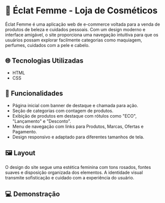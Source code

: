 # 💄 Éclat Femme - Loja de Cosméticos

Éclat Femme é uma aplicação web de e-commerce voltada para a venda de produtos de beleza e cuidados pessoais. Com um design moderno e interface amigável, o site proporciona uma navegação intuitiva para que os usuários possam explorar facilmente categorias como maquiagem, perfumes, cuidados com a pele e cabelo.

## 🌐 Tecnologias Utilizadas

- HTML
- CSS

## 📌 Funcionalidades

- Página inicial com banner de destaque e chamada para ação.
- Seção de categorias com contagem de produtos.
- Exibição de produtos em destaque com rótulos como "ECO", "Lançamento" e "Desconto".
- Menu de navegação com links para Produtos, Marcas, Ofertas e Pagamento.
- Design responsivo e adaptado para diferentes tamanhos de tela.

## 🖼️ Layout

O design do site segue uma estética feminina com tons rosados, fontes suaves e disposição organizada dos elementos. A identidade visual transmite sofisticação e cuidado com a experiência do usuário.

## 💻 Demonstração






